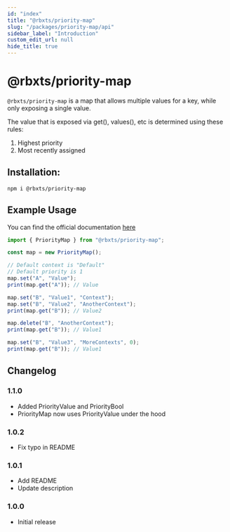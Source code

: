 ```yaml
---
id: "index"
title: "@rbxts/priority-map"
slug: "/packages/priority-map/api"
sidebar_label: "Introduction"
custom_edit_url: null
hide_title: true
---
```


# @rbxts/priority-map
`@rbxts/priority-map` is a map that allows multiple values for a key, while only exposing a single value.

The value that is exposed via get(), values(), etc is determined using these rules:
1. Highest priority
2. Most recently assigned

## Installation:

```npm i @rbxts/priority-map```

## Example Usage
You can find the official documentation [here](https://fireboltofdeath.dev/docs/priority-map)
```typescript
import { PriorityMap } from "@rbxts/priority-map";

const map = new PriorityMap();

// Default context is "Default"
// Default priority is 1
map.set("A", "Value");
print(map.get("A")); // Value

map.set("B", "Value1", "Context");
map.set("B", "Value2", "AnotherContext");
print(map.get("B")); // Value2

map.delete("B", "AnotherContext");
print(map.get("B")); // Value1

map.set("B", "Value3", "MoreContexts", 0);
print(map.get("B")); // Value1

```

## Changelog

### 1.1.0
- Added PriorityValue and PriorityBool
- PriorityMap now uses PriorityValue under the hood

### 1.0.2
- Fix typo in README

### 1.0.1
- Add README
- Update description

### 1.0.0
- Initial release

